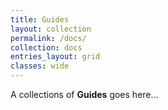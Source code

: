 ```yaml
---
title: Guides
layout: collection
permalink: /docs/
collection: docs
entries_layout: grid
classes: wide
---
```


A collections of **Guides** goes here...

